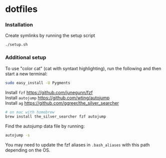 # dotfiles

### Installation
Create symlinks by running the setup script

```sh
./setup.sh
```

### Additional setup
To use "color cat" (cat with syntaxt highlighting), run the following and then
start a new terminal:
```sh
sudo easy_install -U Pygments
```
Install `fzf` https://github.com/junegunn/fzf<br>
Install `autojump` https://github.com/wting/autojump<br>
Install `ag` https://github.com/ggreer/the_silver_searcher<br>

```sh
# on mac with homebrew
brew install the_silver_searcher fzf autojump
```

Find the autojump data file by running:
```sh
autojump -s
```
You may need to update the fzf aliases in `.bash_aliases` with
this path depending on the OS.
